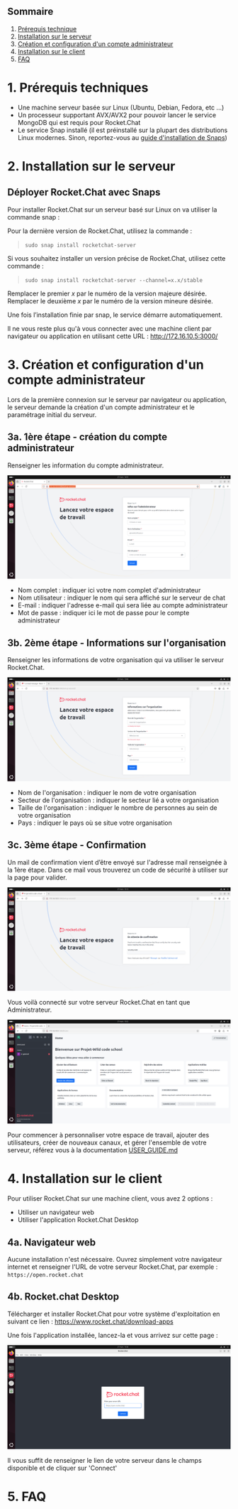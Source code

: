 ## Sommaire

1. [Prérequis technique](#prerequis-technique)
2. [Installation sur le serveur](#installation-sur-le-serveur)
3. [Création et configuration d'un compte administrateur](#creation-et-configuration-d'un-compte-administrateur)
4. [Installation sur le client](#installation-sur-le-client)
5. [FAQ](#faq)

# 1. Prérequis techniques
<span id="prerequis-techniques"></span>
- Une machine serveur basée sur Linux (Ubuntu, Debian, Fedora, etc ...)
- Un processeur supportant AVX/AVX2 pour pouvoir lancer le service MongoDB qui est requis pour Rocket.Chat
- Le service Snap installé (il est préinstallé sur la plupart des distributions Linux modernes. Sinon, reportez-vous au [guide d'installation de Snaps](https://snapcraft.io/docs/installing-snapd))
# 2. Installation sur le serveur
<span id="installation-sur-le-serveur"></span>
## Déployer Rocket.Chat avec Snaps

Pour installer Rocket.Chat sur un serveur basé sur Linux on va utiliser la commande snap :

Pour la dernière version de Rocket.Chat, utilisez la commande :
>`sudo snap install rocketchat-server`
	
Si vous souhaitez installer un version précise de Rocket.Chat, utilisez cette commande :
>`sudo snap install rocketchat-server --channel=x.x/stable`

Remplacer le premier *x* par le numéro de la version majeure désirée.
Remplacer le deuxième *x* par le numéro de la version mineure désirée.

Une fois l’installation finie par snap, le service démarre automatiquement.

Il ne vous reste plus qu'à vous connecter avec une machine client par navigateur ou application en utilisant cette URL : http://172.16.10.5:3000/

# 3. Création et configuration d'un compte administrateur
<span id="creation-et-configuration-d'un-compte-administrateur"></span>
Lors de la première connexion sur le serveur par navigateur ou application,
le serveur demande la création d'un compte administrateur et le paramétrage initial du serveur.

## 3a. 1ère étape - création du compte administrateur

Renseigner les information du compte administrateur.

![admin_config](Ressources/install_imgs/Install_admin_config.png)

- Nom complet : indiquer ici votre nom complet d'administrateur
- Nom utilisateur : indiquer le nom qui sera affiché sur le serveur de chat
- E-mail : indiquer l'adresse e-mail qui sera liée au compte administrateur
- Mot de passe : indiquer ici le mot de passe pour le compte administrateur

## 3b. 2ème étape - Informations sur l'organisation

Renseigner les informations de votre organisation qui va utiliser le serveur Rocket.Chat.

![orga_config](Ressources/install_imgs/install_orga_config.png)

- Nom de l'organisation : indiquer le nom de votre organisation
- Secteur de l'organisation : indiquer le secteur lié a votre organisation 
- Taille de l'organisation : indiquer le nombre de personnes  au sein de votre organisation
- Pays : indiquer le pays où se situe votre organisation

## 3c. 3ème étape - Confirmation

Un mail de confirmation vient d’être envoyé sur l'adresse mail renseignée à la 1ère étape.
Dans ce mail vous trouverez un code de sécurité à utiliser sur la page pour valider.

![security_check](Ressources/install_imgs/install_security_check.png)

Vous voilà connecté sur votre serveur Rocket.Chat en tant que Administrateur.

![admin_dashboard](Ressources/install_imgs/install_admin_dashboard.png)

Pour commencer à personnaliser votre espace de travail, ajouter des utilisateurs, créer de nouveaux canaux, et gérer l'ensemble de votre serveur, référez vous à la documentation [USER_GUIDE.md](https://github.com/WildCodeSchool/TSSR-2503-P1-G2-ServeurDeChat/blob/c5851948e9ee321d73bdbf4ff8a145df496df95e/USER_GUIDE.md)

# 4. Installation sur le client
<span id="installation-sur-le-client"></span>
Pour utiliser Rocket.Chat sur une machine client, vous avez 2 options :

- Utiliser un navigateur web
- Utiliser l'application Rocket.Chat Desktop

## 4a. Navigateur web

Aucune installation n'est nécessaire. Ouvrez simplement votre navigateur internet et renseigner l'URL de votre serveur Rocket.Chat, par exemple : `https://open.rocket.chat`

## 4b. Rocket.chat Desktop

Télécharger et installer Rocket.Chat pour votre système d'exploitation en suivant ce lien : 
https://www.rocket.chat/download-apps

Une fois l'application installée, lancez-la et vous arrivez sur cette page :

![app_connect](Ressources/install_imgs/install_app_connect.png)

Il vous suffit de renseigner le lien de votre serveur dans le champs disponible et de cliquer sur 'Connect'


# 5. FAQ
<span id="faq"></span>
